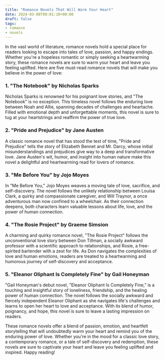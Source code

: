 ```yaml
---
title: "Romance Novels That Will Warm Your Heart"
date: 2024-03-08T00:01:10+00:00
draft: false
tags: 
- romance
- novels
---
```


In the vast world of literature, romance novels hold a special place for readers looking to escape into tales of love, passion, and happy endings. Whether you're a hopeless romantic or simply seeking a heartwarming story, these romance novels are sure to warm your heart and leave you feeling uplifted. Here are five must-read romance novels that will make you believe in the power of love:

### 1. "The Notebook" by Nicholas Sparks

Nicholas Sparks is renowned for his poignant love stories, and "The Notebook" is no exception. This timeless novel follows the enduring love between Noah and Allie, spanning decades of challenges and heartache. Filled with emotional depth and unforgettable moments, this novel is sure to tug at your heartstrings and reaffirm the power of true love.

### 2. "Pride and Prejudice" by Jane Austen

A classic romance novel that has stood the test of time, "Pride and Prejudice" tells the story of Elizabeth Bennet and Mr. Darcy, whose initial misunderstandings and prejudices give way to a deep and transformative love. Jane Austen's wit, humor, and insight into human nature make this novel a delightful and heartwarming read for lovers of romance.

### 3. "Me Before You" by Jojo Moyes

In "Me Before You," Jojo Moyes weaves a moving tale of love, sacrifice, and self-discovery. The novel follows the unlikely relationship between Louisa Clark, a quirky and compassionate caregiver, and Will Traynor, a once adventurous man now confined to a wheelchair. As their connection deepens, both characters learn valuable lessons about life, love, and the power of human connection.

### 4. "The Rosie Project" by Graeme Simsion

A charming and quirky romance novel, "The Rosie Project" follows the unconventional love story between Don Tillman, a socially awkward professor with a scientific approach to relationships, and Rosie, a free-spirited bartender with a zest for life. As Don navigates the complexities of love and human emotions, readers are treated to a heartwarming and humorous journey of self-discovery and acceptance.

### 5. "Eleanor Oliphant Is Completely Fine" by Gail Honeyman

"Gail Honeyman's debut novel, "Eleanor Oliphant Is Completely Fine," is a touching and insightful story of loneliness, friendship, and the healing power of human connection. The novel follows the socially awkward and fiercely independent Eleanor Oliphant as she navigates life's challenges and learns to open her heart to love and acceptance. With its blend of humor, poignancy, and hope, this novel is sure to leave a lasting impression on readers.

These romance novels offer a blend of passion, emotion, and heartfelt storytelling that will undoubtedly warm your heart and remind you of the enduring power of love. Whether you're in the mood for a classic love story, a contemporary romance, or a tale of self-discovery and redemption, these novels are sure to captivate your heart and leave you feeling uplifted and inspired. Happy reading!